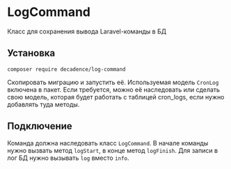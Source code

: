 # LogCommand
Класс для сохранения вывода Laravel-команды в БД

## Установка
`composer require decadence/log-command`

Скопировать миграцию и запустить её. Используемая модель `CronLog` включена в пакет. Если требуется, можно её наследовать или сделать свою модель, которая будет работать с таблицей cron_logs, если нужно добавлять туда методы.

## Подключение
Команда должна наследовать класс `LogCommand`. В начале команды нужно вызвать метод `logStart`, в конце метод `logFinish`.
Для записи в лог БД нужно вызывать `log` вместо `info`.

